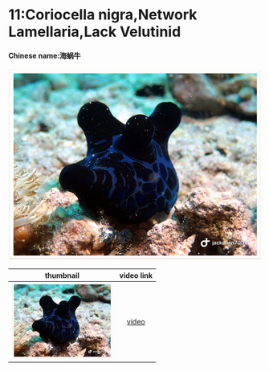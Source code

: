 # 11:Coriocella nigra,Network Lamellaria,Lack Velutinid

#### Chinese name:海蜗牛

![](../../.gitbook/assets/coriocella-nigra.jpg)

| thumbnail | video link |
| :---: | :---: |
| ![](../../.gitbook/assets/small-coriocella-nigra.jpg)  | [video](https://drive.google.com/open?id=1zgAFzU2vaotKC4drYB4U20lzrIFM_8zi) |

